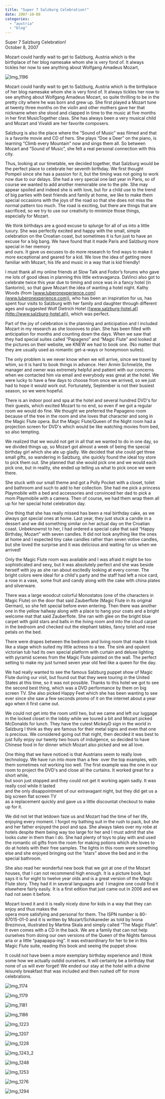 ```yaml
---
title: "Super 7 Salzburg Celebration!"
date: 2007-10-08
categories: 
  - "austria"
  - "blog"
---
```


Super 7 Salzburg Celebration!  
October 8, 2007

Mozart could hardly wait to get to Salzburg, Austria which is the  
birthplace of her blog namesake whom she is very fond of. It always  
tickles her now to see anything about Wolfgang Amadeus Mozart,

<!--more-->

![Img_1196](https://pub-ac94b3f306b24c0dba4238943c97f2e1.r2.dev/photos/uncategorized/2008/02/25/img_1196.png)

Mozart could hardly wait to get to Salzburg, Austria which is the birthplace of her blog namesake whom she is very fond of. It always tickles her now to see anything about Wolfgang Amadeus Mozart, so quite thrilling to be in the pretty city where he was born and grew up. She first played a Mozart tune at twenty three months on the violin and other mothers gave her that nickname when she stood and clapped in time to the music at five months in her first MusicTogether class. She has always been a very musical child and Mozart and Vivaldi are her favorite composers.

Salzburg is also the place where the “Sound of Music” was filmed and that is a favorite movie and CD of hers. She plays “Doe a Deer” on the piano, is learning “Climb every Mountain” now and sings them all. So between Mozart and “Sound of Music”, she felt a real personal connection with this city.

Thus, looking at our timetable, we decided together, that Salzburg would be the perfect place to celebrate her seventh birthday. We first thought Pompeii since she has a passion for it, but the timing was not going to work now due to our delays. She had a very special one last year in Paris, so of course we wanted to add another memorable one to the pile. She may appear spoiled and indeed she is with love, but for a child use to the trend of big parties with best friends and family at home, we like to make them special occasions with the joys of the road so that she does not miss the normal pattern too much. The road is exciting, but there are things that are sacrificed, so we try to use our creativity to minimize those things, especially for Mozart.

We think birthdays are a good excuse to splurge for all of us into a little luxury. She was perfectly excited and happy with the small, simple celebration on the Croatian coast, but sometimes it is fun just to have an excuse for a big bang. We have found that it made Paris and Salzburg more special in her memory  
and ours. It gave us excuses to do more research to find ways to make it more exceptional and geared for a kid. We love the idea of getting more familiar with Mozart, his life and music in a way that is kid friendly!

I must thank all my online friends at Slow Talk and Fodor’s forums who gave me lots of good ideas in planning this little extravaganza. DaVinci also got to celebrate twice this year due to timing and once was in a fancy hotel (in Santorini), so that gave Mozart the idea of wanting a hotel night. Kathy Woods (from [www.luberonexperience.com](www.luberonexperience.com)), who has been an inspiration for us, has spent four visits to Salzburg with her family and daughter through different ages and suggested Wolf Dietrich Hotel ([www.salzburg-hotel.at](http://www.salzburg-hotel.at)), which was perfect.

Part of the joy of celebration is the planning and anticipation and I included Mozart in my research as she looooves to plan. She has been filled with anticipation for months and counting down the days. When we saw that they had special suites called “Papageno” and “Magic Flute” and looked at the pictures on their website, we KNEW we had to book one. (No matter that they are usually used as romantic get-a-ways or honeymoon suites).

The only problem is we never know when we will arrive, since we travel by whim, so it is hard to book things in advance. Herr Armin Schmelzle, the manager and owner was extremely helpful and patient with our concerns when we contacted him via email and everybody was great at the hotel. We were lucky to have a few days to choose from once we arrived, so we just had to hope it would work out. Fortunately, September is not their busiest season, so we were hopeful.

There is an indoor pool and spa at the hotel and several hundred DVD's for their guests, which excited Mozart to no end, so even if we got a regular room we would do fine. We thought we preferred the Papageno room because of the tree in the room and she loves that character and song in the Magic Flute opera. But the Magic Flute/Queen of the Night room had a projection screen for DVD's which would be like watching movies from bed, so also tempting.

We realized that we would not get in all that we wanted to do in one day, so we divided things up, so Mozart got almost a week of being the special birthday girl which she ate up gladly. We decided that she could get three small gifts, so wandering in Salzburg, she quickly found the ideal toy store to pick them out. She planned that she would pick one and we would each pick one, but in reality, she ended up telling us what to pick once we were there.

She stuck with our small theme and got a Polly Pocket with a closet, toilet and bathroom and such to add to her collection. She had me pick a princess Playmobile with a bed and accessories and convinced her dad to pick a mom Playmobile with a camera. Then of course, we had them wrap them all up for her special hotel celebration day.

One thing that she has really missed has been a real birthday cake, as we always got special ones at home. Last year, they just stuck a candle in a dessert and we did something similar on her actual day on the Croatian coast. Unbeknownst to her, I had ordered a special cake that said “Happy Birthday, Mozart” with seven candles. It did not look anything like the ones at home and I expected tiny cake candles rather than seven votive candles, but she loved the surprise and it was delicious and waiting for us when we arrived!

Only the Magic Flute room was available and I was afraid it might be too sophisticated and sexy, but it was absolutely perfect and she was beside herself with joy as she ran about excitedly looking at every corner. The bright colors were ideal for a child's party and the staff had left a nice card, a rose in a vase,  some fruit and candy along with the cake with china plates and silverware.

There was a large woodcut colorful Monostatos (one of the characters in Magic Flute) on the door that said Zauberflote (Magic Flute in its original German), so she felt special before even entering. Then there was another one in the yellow hallway along with a place to hang your coats and a bright welcome mat that said Zauberflote. She ran with glee on the bright blue carpet with gold stars and balls in the living room and into the cloud carpet in the bedroom and checked out the elephant tables, fancy toilet and rose petals on the bed.

There were drapes between the bedroom and living room that made it look like a stage which suited my little actress to a tee. The sink and opulent victorian tub had its own special platform with curtain and deluxe lighting with pyramid scenes from the Magic Flute painted on the wall. The perfect setting to make my just turned seven year old feel like a queen for the day.

We had really wanted to see the famous Salzburg puppet show of Magic Flute during our visit, but found out that they were touring in the United States at this time, so it was not possible. Thanks to this hotel we got to see the second best thing, which was a DVD performance by them on big screen TV. She also picked Happy Feet which she has been wanting to see ever since she saw a few seconds promo of it on the internet about a year ago when it first came out.

We could not get into the room until two, but we came and left our luggage in the locked closet in the lobby while we toured a bit and Mozart picked McDonalds for lunch. They have the cutest MickeyD sign in the world in Salzburg I think as they are famous for their metal signs and even that one is precious. We considered going out that night, then decided it was best to just fully enjoy our twenty two hours of indulgence, so decided to have Chinese food in for dinner which Mozart also picked and we all love.

One thing that we have noticed is that Austrians seem to really love technology. We have run into more than a few  over the top examples, with them sometimes not working too well. The first example was the one in our room to project the DVD's and close all the curtains. It worked great for a short while,  
but soon just stopped and they could not get it working again sadly. It was really cool while it lasted  
and the only disappointment of our extravagant night, but they did get us a big screen flat screen TV  
as a replacement quickly and gave us a little discountat checkout to make up for it.

We did not let that letdown faze us and Mozart had the time of her life, enjoying every moment. I forgot my bathing suit in the rush to pack, but she and her father enjoyed the pool and spa. She always takes over my robe at hotels despite them being way too large for her and I must admit that she looks cuter in them than I do. She had plenty of toys to play with and used the romantic oil gifts from the room for making potions which she loves to do at hotels with their free samples. The lights in this room were something else and she enjoyed bringing out the “stars” above the bed and in the special bathroom.

She also read her wonderful new book that we got at one of the Mozart houses, that I can not recommend high enough. It is a picture book, but says it is for eight to twelve year olds and is a great version of the Magic Flute story. They had it in several languages and  I imagine one could find it elsewhere fairly easily. It is a first edition that just came out in 2006 and we had not seen it before.

Mozart loved it and it is really nicely done for kids in a way that they can enjoy and thus makes the  
opera more satisfying and personal for them. The ISPN number is 80- 87015-01-0 and it is written by Mozart/Schikaneder as told by Ivona Brezinova, illustrated by Martina Skala and simply called “The Magic Flute”. It even comes with a CD in the back. We are a family that can not help ourselves from doing our own versions of the Queen of the Nights famous aria or a little “papapapa-ing”. It was extraordinary for her to be in this Magic Flute suite, reading this book and seeing the puppet show.

It could not have been a more exemplary birthday experience and I think some how we actually outdid ourselves. It will certainly be a birthday that none of us will ever forget! We ended our stay at the hotel with a divine leisurely breakfast that was included and then rushed off for more celebrations.

![Img_1174](https://pub-ac94b3f306b24c0dba4238943c97f2e1.r2.dev/photos/uncategorized/2008/02/25/img_1174.png)

![Img_1179](https://pub-ac94b3f306b24c0dba4238943c97f2e1.r2.dev/photos/uncategorized/2008/02/25/img_1179.png)

![Img_1181](https://pub-ac94b3f306b24c0dba4238943c97f2e1.r2.dev/photos/uncategorized/2008/02/25/img_1181.png)

![Img_1186](https://pub-ac94b3f306b24c0dba4238943c97f2e1.r2.dev/photos/uncategorized/2008/02/25/img_1186.png)

![Img_1223](https://pub-ac94b3f306b24c0dba4238943c97f2e1.r2.dev/photos/uncategorized/2008/02/25/img_1223.png)

![Img_1207](https://pub-ac94b3f306b24c0dba4238943c97f2e1.r2.dev/photos/uncategorized/2008/02/25/img_1207.png)

![Img_1228](https://pub-ac94b3f306b24c0dba4238943c97f2e1.r2.dev/photos/uncategorized/2008/02/25/img_1228.png)

![Img_1243_2](https://pub-ac94b3f306b24c0dba4238943c97f2e1.r2.dev/photos/uncategorized/2008/02/25/img_1243_2.png)

![Img_1248](https://pub-ac94b3f306b24c0dba4238943c97f2e1.r2.dev/photos/uncategorized/2008/02/25/img_1248.png)

![Img_1253](https://pub-ac94b3f306b24c0dba4238943c97f2e1.r2.dev/photos/uncategorized/2008/02/25/img_1253.png)

![Img_1276](https://pub-ac94b3f306b24c0dba4238943c97f2e1.r2.dev/photos/uncategorized/2008/02/25/img_1276.png)

![Img_1294](https://pub-ac94b3f306b24c0dba4238943c97f2e1.r2.dev/photos/uncategorized/2008/02/25/img_1294.png)
